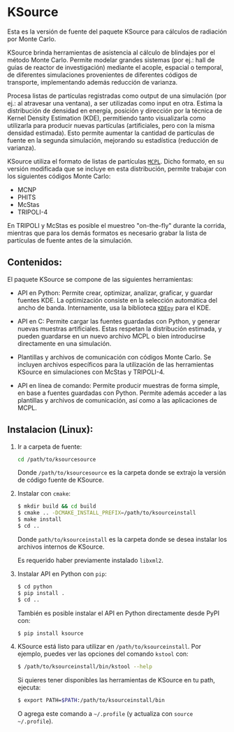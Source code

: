 # KSource

Esta es la versión de fuente del paquete KSource para cálculos de radiación por Monte Carlo.

KSource brinda herramientas de asistencia al cálculo de blindajes por el método Monte Carlo. Permite modelar grandes sistemas (por ej.: hall de guías de reactor de investigación) mediante el acople, espacial o temporal, de diferentes simulaciones provenientes de diferentes códigos de transporte, implementando además reducción de varianza.

Procesa listas de partículas registradas como output de una simulación (por ej.: al atravesar una ventana), a ser utilizadas como input en otra. Estima la distribución de densidad en energía, posición y dirección por la técnica de Kernel Density Estimation (KDE), permitiendo tanto visualizarla como utilizarla para producir nuevas partículas (artificiales, pero con la misma densidad estimada). Esto permite aumentar la cantidad de partículas de fuente en la segunda simulación, mejorando su estadística (reducción de varianza).

KSource utiliza el formato de listas de partículas [`MCPL`](https://mctools.github.io/mcpl/). Dicho formato, en su versión modificada que se incluye en esta distribución, permite trabajar con los siguientes códigos Monte Carlo:
*	MCNP
*	PHITS
*	McStas
*	TRIPOLI-4

En TRIPOLI y McStas es posible el muestreo "on-the-fly" durante la corrida, mientras que para los demás formatos es necesario grabar la lista de partículas de fuente antes de la simulación.


## Contenidos:

El paquete KSource se compone de las siguientes herramientas:

*	API en Python: Permite crear, optimizar, analizar, graficar, y guardar fuentes KDE. La optimización consiste en la selección automática del ancho de banda. Internamente, usa la biblioteca [`KDEpy`](https://kdepy.readthedocs.io/en/latest) para el KDE.

*	API en C: Permite cargar las fuentes guardadas con Python, y generar nuevas muestras artificiales. Estas respetan la distribución estimada, y pueden guardarse en un nuevo archivo MCPL o bien introducirse directamente en una simulación.

*	Plantillas y archivos de comunicación con códigos Monte Carlo. Se incluyen archivos específicos para la utilización de las herramientas KSource en simulaciones con McStas y TRIPOLI-4.

*	API en línea de comando: Permite producir muestras de forma simple, en base a fuentes guardadas con Python. Permite además acceder a las plantillas y archivos de comunicación, así como a las aplicaciones de MCPL.



## Instalacion (Linux):
	
1.	Ir a carpeta de fuente:

	```bash
	cd /path/to/ksourcesource
	```

	Donde `/path/to/ksourcesource` es la carpeta donde se extrajo la versión de código fuente de KSource.

2.	Instalar con `cmake`:

	```bash
	$ mkdir build && cd build
	$ cmake .. -DCMAKE_INSTALL_PREFIX=/path/to/ksourceinstall
	$ make install
	$ cd ..
	```
	Donde `path/to/ksourceinstall` es la carpeta donde se desea instalar los archivos internos de KSource.

	Es requerido haber previamente instalado `libxml2`.

3.	Instalar API en Python con `pip`:

	```bash
	$ cd python
	$ pip install .
	$ cd ..
	```

	También es posible instalar el API en Python directamente desde PyPI con:

	```bash
	$ pip install ksource
	```

4.	KSource está listo para utilizar en `/path/to/ksourceinstall`. Por ejemplo, puedes ver las opciones del comando `kstool` con:

	```bash
	$ /path/to/ksourceinstall/bin/kstool --help
	```

	Si quieres tener disponibles las herramientas de KSource en tu path, ejecuta:

	```bash
	$ export PATH=$PATH:/path/to/ksourceinstall/bin
	```
	O agrega este comando a `~/.profile` (y actualiza con `source ~/.profile`).
